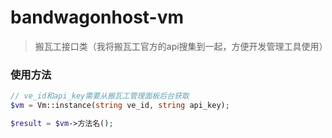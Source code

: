 
# bandwagonhost-vm

> 搬瓦工接口类（我将搬瓦工官方的api搜集到一起，方便开发管理工具使用）

### 使用方法

```php
// ve_id和api_key需要从搬瓦工管理面板后台获取
$vm = Vm::instance(string ve_id, string api_key);

$result = $vm->方法名();
```

